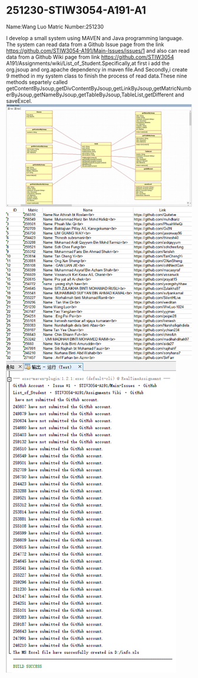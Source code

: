 # 251230-STIW3054-A191-A1
Name:Wang Luo
Matric Number:251230

I develop a small system using MAVEN and Java programming language. The system can read data from a Github Issue page from the link https://github.com/STIW3054-A191/Main-Issues/issues/1 and also can read data from a Github Wiki page from link https://github.com/STIW3054 A191/Assignments/wiki/List_of_Student.Specifically,at first i add the org.jsoup and org.apache dependency in maven file.And Secondly,i create 9 method in my system class to finish the process of read data.These nine methods separtely called       getContentByJsoup,getDivContentByJsoup,getLinkByJsoup,getMatricNumberByJsoup,getNameByJsoup,getTableByJsoup,TableList,getDifferent and saveExcel.  
![Image text](http://github.com/WwLuo-1024/251230-STIW3054-A191-A1/raw/master/Images/003.png)
![Image text](http://github.com/WwLuo-1024/251230-STIW3054-A191-A1/raw/master/Images/output.png)
![Image text](http://github.com/WwLuo-1024/251230-STIW3054-A191-A1/raw/master/Images/result.png)
